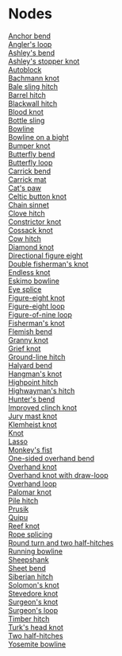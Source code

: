 # Nodes
[Anchor bend](https://en.wikipedia.org/wiki/Anchor_bend)<br>
[Angler's loop](https://en.wikipedia.org/wiki/Angler%27s_loop)<br>
[Ashley's bend](https://en.wikipedia.org/wiki/Ashley%27s_bend)<br>
[Ashley's stopper knot](https://en.wikipedia.org/wiki/Ashley%27s_stopper_knot)<br>
[Autoblock](https://en.wikipedia.org/wiki/Autoblock)<br>
[Bachmann knot](https://en.wikipedia.org/wiki/Bachmann_knot)<br>
[Bale sling hitch](https://en.wikipedia.org/wiki/Bale_sling_hitch)<br>
[Barrel hitch](https://en.wikipedia.org/wiki/Barrel_hitch)<br>
[Blackwall hitch](https://en.wikipedia.org/wiki/Blackwall_hitch)<br>
[Blood knot](https://en.wikipedia.org/wiki/Blood_knot)<br>
[Bottle sling](https://en.wikipedia.org/wiki/Bottle_sling)<br>
[Bowline](https://en.wikipedia.org/wiki/Bowline)<br>
[Bowline on a bight](https://en.wikipedia.org/wiki/Bowline_on_a_bight)<br>
[Bumper knot](https://en.wikipedia.org/wiki/Bumper_knot)<br>
[Butterfly bend](https://en.wikipedia.org/wiki/Butterfly_bend)<br>
[Butterfly loop](https://en.wikipedia.org/wiki/Butterfly_loop)<br>
[Carrick bend](https://en.wikipedia.org/wiki/Carrick_bend)<br>
[Carrick mat](https://en.wikipedia.org/wiki/Carrick_mat)<br>
[Cat's paw](https://en.wikipedia.org/wiki/Cat%27s_paw_(knot))<br>
[Celtic button knot](https://en.wikipedia.org/wiki/Celtic_button_knot)<br>
[Chain sinnet](https://en.wikipedia.org/wiki/Chain_sinnet)<br>
[Clove hitch](https://en.wikipedia.org/wiki/Clove_hitch)<br>
[Constrictor knot](https://en.wikipedia.org/wiki/Constrictor_knot)<br>
[Cossack knot](https://en.wikipedia.org/wiki/Cossack_knot)<br>
[Cow hitch](https://en.wikipedia.org/wiki/Cow_hitch)<br>
[Diamond knot](https://en.wikipedia.org/wiki/Diamond_knot)<br>
[Directional figure eight](https://en.wikipedia.org/wiki/Directional_figure_eight)<br>
[Double fisherman's knot](https://en.wikipedia.org/wiki/Double_fisherman%27s_knot)<br>
[Endless knot](https://en.wikipedia.org/wiki/Endless_knot)<br>
[Eskimo bowline](https://en.wikipedia.org/wiki/Eskimo_bowline)<br>
[Eye splice](https://en.wikipedia.org/wiki/Eye_splice)<br>
[Figure-eight knot](https://en.wikipedia.org/wiki/Figure-eight_knot)<br>
[Figure-eight loop](https://en.wikipedia.org/wiki/Figure-eight_loop)<br>
[Figure-of-nine loop](https://en.wikipedia.org/wiki/Figure-of-nine_loop)<br>
[Fisherman's knot](https://en.wikipedia.org/wiki/Fisherman%27s_knot)<br>
[Flemish bend](https://en.wikipedia.org/wiki/Flemish_bend)<br>
[Granny knot](https://en.wikipedia.org/wiki/Granny_knot)<br>
[Grief knot](https://en.wikipedia.org/wiki/Grief_knot)<br>
[Ground-line hitch](https://en.wikipedia.org/wiki/Ground-line_hitch)<br>
[Halyard bend](https://en.wikipedia.org/wiki/Halyard_bend)<br>
[Hangman's knot](https://en.wikipedia.org/wiki/Hangman%27s_knot)<br>
[Highpoint hitch](https://en.wikipedia.org/wiki/Highpoint_hitch)<br>
[Highwayman's hitch](https://en.wikipedia.org/wiki/Highwayman%27s_hitch)<br>
[Hunter's bend](https://en.wikipedia.org/wiki/Hunter%27s_bend)<br>
[Improved clinch knot](https://en.wikipedia.org/wiki/Improved_clinch_knot)<br>
[Jury mast knot](https://en.wikipedia.org/wiki/Jury_mast_knot)<br>
[Klemheist knot](https://en.wikipedia.org/wiki/Klemheist_knot)<br>
[Knot](https://en.wikipedia.org/wiki/Knot)<br>
[Lasso](https://en.wikipedia.org/wiki/Lasso)<br>
[Monkey's fist](https://en.wikipedia.org/wiki/Monkey%27s_fist)<br>
[One-sided overhand bend](https://en.wikipedia.org/wiki/One-sided_overhand_bend)<br>
[Overhand knot](https://en.wikipedia.org/wiki/Overhand_knot)<br>
[Overhand knot with draw-loop](https://en.wikipedia.org/wiki/Overhand_knot_with_draw-loop)<br>
[Overhand loop](https://en.wikipedia.org/wiki/Overhand_loop)<br>
[Palomar knot](https://en.wikipedia.org/wiki/Palomar_knot)<br>
[Pile hitch](https://en.wikipedia.org/wiki/Pile_hitch)<br>
[Prusik](https://en.wikipedia.org/wiki/Prusik)<br>
[Quipu](https://en.wikipedia.org/wiki/Quipu)<br>
[Reef knot](https://en.wikipedia.org/wiki/Reef_knot)<br>
[Rope splicing](https://en.wikipedia.org/wiki/Rope_splicing)<br>
[Round turn and two half-hitches](https://en.wikipedia.org/wiki/Round_turn_and_two_half-hitches)<br>
[Running bowline](https://en.wikipedia.org/wiki/Running_bowline)<br>
[Sheepshank](https://en.wikipedia.org/wiki/Sheepshank)<br>
[Sheet bend](https://en.wikipedia.org/wiki/Sheet_bend)<br>
[Siberian hitch](https://en.wikipedia.org/wiki/Siberian_hitch)<br>
[Solomon's knot](https://en.wikipedia.org/wiki/Solomon%27s_knot)<br>
[Stevedore knot](https://en.wikipedia.org/wiki/Stevedore_knot)<br>
[Surgeon's knot](https://en.wikipedia.org/wiki/Surgeon%27s_knot)<br>
[Surgeon's loop](https://en.wikipedia.org/wiki/Surgeon%27s_loop)<br>
[Timber hitch](https://en.wikipedia.org/wiki/Timber_hitch)<br>
[Turk's head knot](https://en.wikipedia.org/wiki/Turk%27s_head_knot)<br>
[Two half-hitches](https://en.wikipedia.org/wiki/Two_half-hitches)<br>
[Yosemite bowline](https://en.wikipedia.org/wiki/Yosemite_bowline)<br>
